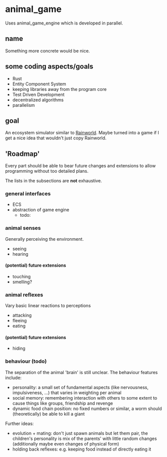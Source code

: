 # animal_game
Uses animal_game_engine which is developed in parallel.

## name
Something more concrete would be nice.

## some coding aspects/goals
* Rust
* Entity Component System
* keeping libraries away from the program core
* Test Driven Development
* decentralized algorithms
* parallelism

## goal
An ecosystem simulator similar to [Rainworld](https://rainworldgame.com/). Maybe turned into a game if I get a nice idea that wouldn't just copy Rainworld.

## 'Roadmap'
Every part should be able to bear future changes and extensions to allow programming without too detailed plans.

The lists in the subsections are **not** exhaustive.

### general interfaces
* ECS
* abstraction of game engine
  * todo: 

### animal senses
Generally perceiving the environment.
* seeing
* hearing

#### (potential) future extensions
* touching
* smelling?

### animal reflexes
Vary basic linear reactions to perceptions
* attacking
* fleeing
* eating

#### (potential) future extensions
* hiding

### behaviour (todo)
The separation of the animal 'brain' is still unclear. The behaviour features include:
* personality: a small set of fundamental aspects (like nervousness, impulsiveness, ...) that varies in weighting per animal
* social memory: remembering interaction with others to some extent to cause things like groups, friendship and revenge
* dynamic food chain position: no fixed numbers or similar, a worm should (theoretically) be able to kill a giant

Further ideas:
* evolution + mating: don't just spawn animals but let them pair, the children's personality is mix of the parents' with little random changes (additionally maybe even changes of physical form)
* holding back reflexes: e.g. keeping food instead of directly eating it